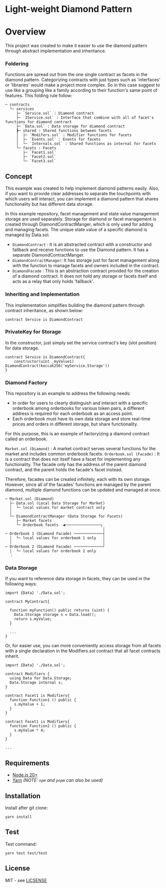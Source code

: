 # Light-weight Diamond Pattern

# Overview

This project was created to make it easier to use the diamond pattern through abstract implementation and inheritance.

### Foldering

Functions are spread out from the one single contract as facets in the diamond pattern. Categorizing contracts with just types such as 'interfaces' or 'libraries' would make a project more complex. So in this case suggest to use like a grouping like a family according to their function's same point of features. This folding rule follow:

```
─ contracts
  └─ services
     ├─ `Service.sol` : Diamond contract
     ├─ `IService.sol` : Interface that combine with all of facet's functions for diamond contract
     ├─ `Data.sol` : Data storage for diamond contract
     ┣─ shared : Shared functions between facets
     │  ├─ `Modifers.sol` : Modifier functions for facets
     │  ├─ `Events.sol` : Events for facets
     │  └─ `Internals.sol` : Shared functions as internal for facets
     └─ facets : Facets
        ├─ `Facet1.sol`
        ├─ `Facet2.sol`
        └─ `Facet3.sol`
```

## Concept

This example was created to help implement diamond patterns easily. Also, if you want to provide clear addresses to separate the touchpoints with which users will interact, you can implement a diamond pattern that shares functionality but has different data storage.

In this example repository, facet management and state value management storage are used separately. Storage for diamond or facet management is created through DiamondContractManger, which is only used for adding and managing facets. The unique state value of a specific diamond is managed by Data.sol.

-   `DiamondContract` : It is an abstracted contract with a constructor and fallback and receive functions to use the Diamond pattern. It has a separate DiamondContractManger.
-   `DiamondContractManager`: It has storage just for facet management along with the function to manage facets and owners included in the contract.
-   `DiamondFacade` : This is an abstraction contract provided for the creation of a diamond contract. It does not hold any storage or facets itself and acts as a relay that only holds 'fallback'.

### Inheriting and Implementation

This implementation simplifies building the diamond pattern through contract inheritance, as shown below:

```
contract Service is DiamondContract
```

### PrivateKey for Storage

In the constructor, just simply set the service contract's key (slot position) for data storage.

```
contract Service is DiamondContract{
    constructor(uint _myValue1) DiamondContract(keccak256('myService.Storage'))
}
```

### Diamond Factory

This repository is an example to address the following needs:

-   In order for users to clearly distinguish and interact with a specific orderbook among orderbooks for various token pairs, a different address is required for each orderbook as an access point.
-   Each orderbook must have its own data storage and store real-time prices and orders in different storage, but share functionality.

For this purpose, this is an example of factoryizing a diamond contract called an orderbook.

`Market.sol (Diamond)` : A market contract serves several functions for the market and includes common orderbook facets.
`Orderbook.sol (Facade)` : It is a contract that does not itself have a facet for implementing any functionality. The facade only has the address of the parent diamond contract, and the parent holds the facade's facet instead.

Therefore, facades can be created infinitely, each with its own storage. However, since all of the facades' functions are managed by the parent diamond, multiple diamond functions can be updated and managed at once.

```
─ Market.sol (Diamond)
  ├─ Data.sol (Local Data Storage for Market)
  │  └─ local values for market contract only
  │
  └─ DiamondContractManager (Data Storage for Facets)
     ├─ Market facets
     └─ Orderbook facets  ◀────────────────┐
                                            │
─ Orderbook 1 (Diamond Facade) ─────────────┤
  │  └─ local values for orderbook 1 only   │
  │                                         │
─ Orderbook 2 (Diamond Facade) ─────────────┘
  │  └─ local values for orderbook 2 only
  ⋮

```

### Data Storage

If you want to reference data storage in facets, they can be used in the following ways:

```
import {Data} './Data.sol';

contract MyContract{

  function myFunction() public returns (uint) {
    Data.Storage storage s = Data.load();
    return s.myValue;
  }

  ...
}

```

Or, for easier use, you can more conveniently access storage from all facets with a single declaration in the Modifiers.sol contract that all facet contracts inherit.

```
import {Data} './Data.sol';

contract Modifiers {
  using Data for Data.Storage;
  Data.Storage internal s;
}

contract Facet1 is Modifiers{
  function Function1 () public {
    s.myValue + 1;
  }
}

contract Facet1 is Modifiers{
  function Function2 () public {
    s.myValue * 4;
  }
}

...

```

## Requirements

-   [Node.js 20+](https://nodejs.org)
-   [Yarn](https://yarnpkg.com/) _(NOTE: `npm` and `pnpm` can also be used)_

## Installation

Install after git clone:

```
yarn install
```

## Test

Test command:

```
yarn test test/test
```

## License

MIT - see [LICSENSE](LICENSE)
